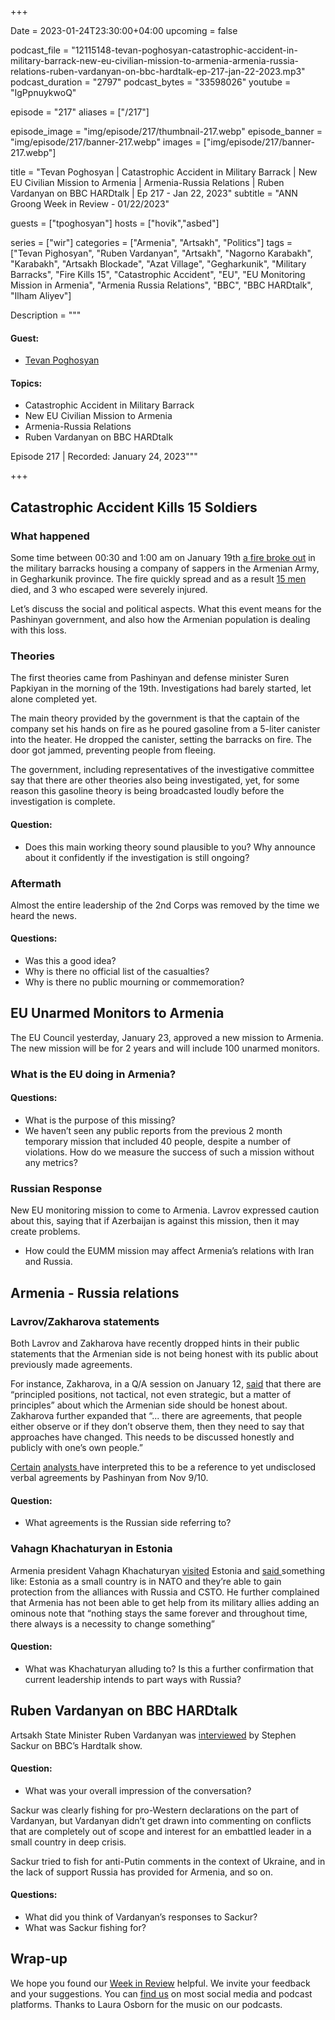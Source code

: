 +++

Date = 2023-01-24T23:30:00+04:00
upcoming = false

podcast_file = "12115148-tevan-poghosyan-catastrophic-accident-in-military-barrack-new-eu-civilian-mission-to-armenia-armenia-russia-relations-ruben-vardanyan-on-bbc-hardtalk-ep-217-jan-22-2023.mp3"
podcast_duration = "2797"
podcast_bytes = "33598026"
youtube = "IgPpnuykwoQ"

episode = "217"
aliases = ["/217"]

episode_image = "img/episode/217/thumbnail-217.webp"
episode_banner = "img/episode/217/banner-217.webp"
images = ["img/episode/217/banner-217.webp"]

title = "Tevan Poghosyan | Catastrophic Accident in Military Barrack | New EU Civilian Mission to Armenia | Armenia-Russia Relations | Ruben Vardanyan on BBC HARDtalk | Ep 217 - Jan 22, 2023"
subtitle = "ANN Groong Week in Review - 01/22/2023"

guests = ["tpoghosyan"]
hosts = ["hovik","asbed"]

series = ["wir"]
categories = ["Armenia", "Artsakh", "Politics"]
tags = ["Tevan Pighosyan", "Ruben Vardanyan", "Artsakh", "Nagorno Karabakh", "Karabakh", "Artsakh Blockade", "Azat Village", "Gegharkunik", "Military Barracks", "Fire Kills 15", "Catastrophic Accident", "EU", "EU Monitoring Mission in Armenia", "Armenia Russia Relations", "BBC", "BBC HARDtalk", "Ilham Aliyev"]

Description = """

#### Guest:
* [Tevan Poghosyan](/guest/tpoghosyan)


#### Topics:
* Catastrophic Accident in Military Barrack
* New EU Civilian Mission to Armenia
* Armenia-Russia Relations
* Ruben Vardanyan on BBC HARDtalk

Episode 217 | Recorded: January 24, 2023"""

+++

## Catastrophic Accident Kills 15 Soldiers

### What happened

Some time between 00:30 and 1:00 am on January 19th [a fire broke out](https://armenpress.am/eng/news/1102148.html) in the military barracks housing a company of sappers in the Armenian Army, in Gegharkunik province. The fire quickly spread and as a result [15 men](https://www.facebook.com/groups/2019574104975338/) died, and 3 who escaped were severely injured.

Let’s discuss the social and political aspects. What this event means for the Pashinyan government, and also how the Armenian population is dealing with this loss.


### Theories

The first theories came from Pashinyan and defense minister Suren Papkiyan in the morning of the 19th. Investigations had barely started, let alone completed yet.

The main theory provided by the government is that the captain of the company set his hands on fire as he poured  gasoline from a 5-liter canister into the heater. He dropped the canister, setting the barracks on fire. The door got jammed, preventing people from fleeing.

The government, including representatives of the investigative committee say that there are other theories also being investigated, yet, for some reason this gasoline theory is being broadcasted loudly before the investigation is complete.

#### Question:

* Does this main working theory sound plausible to you? Why announce about it confidently if the investigation is still ongoing?


### Aftermath

Almost the entire leadership of the 2nd Corps was removed by the time we heard the news.


#### Questions:
* Was this a good idea?
* Why is there no official list of the casualties?
* Why is there no public mourning or commemoration?


## EU Unarmed Monitors to Armenia

The EU Council yesterday, January 23, approved a new mission to Armenia. The new mission will be for 2 years and will include 100 unarmed monitors. 


### What is the EU doing in Armenia?

#### Questions:
* What is the purpose of this missing?
* We haven’t seen any public reports from the previous 2 month temporary mission that included 40 people, despite a number of violations. How do we measure the success of such a mission without any metrics?


### Russian Response

New EU monitoring mission to come to Armenia. Lavrov expressed caution about this, saying that if Azerbaijan is against this mission, then it may create problems.



* How could the EUMM mission may affect Armenia’s relations with Iran and Russia.


## Armenia - Russia relations


### Lavrov/Zakharova statements

Both Lavrov and Zakharova have recently dropped hints in their public statements that the Armenian side is not being honest with its public about previously made agreements.

For instance, Zakharova, in a Q/A session on January 12, [said](https://youtu.be/SjsaEOMg7SA) that there are “principled positions, not tactical, not even strategic, but a matter of principles” about which the Armenian side should be honest about. Zakharova further expanded that “... there are agreements, that people either observe or if they don’t observe them, then they need to say that approaches have changed. This needs to be discussed honestly and publicly with one’s own people.”

[Certain](https://www.aravot.am/2023/01/21/1318323/) [analysts ](https://www.panorama.am/ru/news/2023/01/20/%D0%93%D1%80%D0%B0%D0%BD%D1%82-%D0%9C%D0%B5%D0%BB%D0%B8%D0%BA-%D0%A8%D0%B0%D1%85%D0%BD%D0%B0%D0%B7%D0%B0%D1%80%D1%8F%D0%BD-%D0%90%D1%80%D1%86%D0%B0%D1%85/2783852)have interpreted this to be a reference to yet undisclosed verbal agreements by Pashinyan from Nov 9/10.

#### Question:
* What agreements is the Russian side referring to?


### Vahagn Khachaturyan in Estonia

Armenia president Vahagn Khachaturyan [visited](https://armenpress.am/eng/news/1101771.html) Estonia and [said ](https://www.youtube.com/watch?v=jj6a4Qc3WIk)something like: Estonia as a small country is in NATO and they’re able to gain protection from the alliances with Russia and CSTO. He further complained that Armenia has not been able to get help from its military allies adding an ominous note that “nothing stays the same forever and throughout time, there always is a necessity to change something”

#### Question:
* What was Khachaturyan alluding to? Is this a further confirmation that current leadership intends to part ways with Russia?


## Ruben Vardanyan on BBC HARDtalk

Artsakh State Minister Ruben Vardanyan was [interviewed](https://armenpress.am/eng/news/1102335.html) by Stephen Sackur on BBC’s Hardtalk show.

#### Question:
* What was your overall impression of the conversation?

Sackur was clearly fishing for pro-Western declarations on the part of Vardanyan, but Vardanyan didn’t get drawn into commenting on conflicts that are completely out of scope and interest for an embattled leader in a small country in deep crisis.

Sackur tried to fish for anti-Putin comments in the context of Ukraine, and in the lack of support Russia has provided for Armenia, and so on.

#### Questions:
* What did you think of Vardanyan’s responses to Sackur?
* What was Sackur fishing for?


## Wrap-up

We hope you found our [Week in Review](https://podcasts.groong.org/) helpful. We invite your feedback and your suggestions. You can [find us](https://linktr.ee/groong) on most social media and podcast platforms. Thanks to Laura Osborn for the music on our podcasts.

